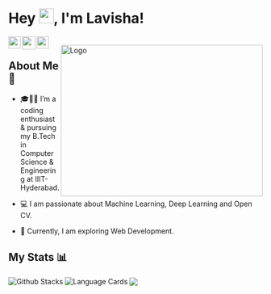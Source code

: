 # Hey <img src="https://github.com/TheDudeThatCode/TheDudeThatCode/blob/master/Assets/Hi.gif" width="29px">, I'm Lavisha!

<a href="https://www.linkedin.com/in/lavisha-bhambri-630384196/">
  <img align="left" width="24px" src="https://cdn.jsdelivr.net/npm/simple-icons@v3/icons/linkedin.svg"  />
</a>
<a href="mailto:bhambrilavisha@gmail.com">
  <img align="left" width="26px" src="https://cdn.jsdelivr.net/npm/simple-icons@v3/icons/gmail.svg" />
</a>
<a href="https://www.instagram.com/lavishabhambri/">
    <img align="left" width="24px" src="https://cdn.jsdelivr.net/npm/simple-icons@v3/icons/instagram.svg" />
</a>  
<br />
<img src="https://cdn.dribbble.com/users/1519660/screenshots/4536550/girl-_-laptop.gif" align="right" alt="Logo" width="400" height="300">

## About Me 🚀

* 🎓👨‍💻 I’m a coding enthusiast & pursuing my B.Tech in Computer Science & Engineering at IIIT-Hyderabad. 

* 💻  I am passionate about Machine Learning, Deep Learning and Open CV.

* 🔭 Currently, I am exploring Web Development. 


<!--## Here is what I’m currently working on 
Here are some ideas to get you started:
- 🔭 I’m currently working at ... IIIT Hyderabad.
- 🌱 I’m currently learning ... Web Develeopment.
- 💬 Ask me about ... Anything!
- 😄 Pronouns: ... She/Her-->
<!--- 📫 How to reach me: ...-->
<!--- 👯 I’m looking to collaborate on ...--> 
<!--- 🤔 I’m looking for help with ... -->
<!--- ⚡ Fun fact: ... -->

## My Stats 📊

<img align="center" alt="Github Stacks" src="https://github-readme-stats.vercel.app/api username=lavishabhambri&hide=issues&count_private=true&show_icons=true&include_all_commits=true" />

<img align="center" alt="Language Cards" src="https://github-readme-stats.vercel.app/api/top-langs/?username=lavishabhambri&layout=compact" />

<img align="center" src="https://komarev.com/ghpvc/?username=lavishabhambri" />
